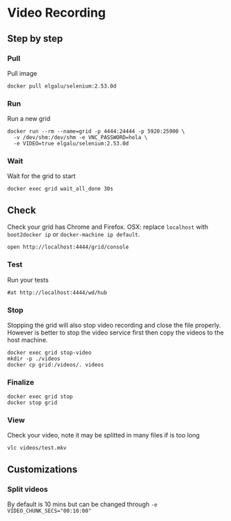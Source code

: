 # Video Recording

## Step by step

### Pull
Pull image

    docker pull elgalu/selenium:2.53.0d

### Run
Run a new grid

    docker run --rm --name=grid -p 4444:24444 -p 5920:25900 \
      -v /dev/shm:/dev/shm -e VNC_PASSWORD=hola \
      -e VIDEO=true elgalu/selenium:2.53.0d

### Wait
Wait for the grid to start

    docker exec grid wait_all_done 30s

## Check
Check your grid has Chrome and Firefox.
OSX: replace `localhost` with `boot2docker ip` or `docker-machine ip default`.

    open http://localhost:4444/grid/console

### Test
Run your tests

    #at http://localhost:4444/wd/hub

### Stop
Stopping the grid will also stop video recording and close the file properly.
However is better to stop the video service first then copy the videos to the host machine.

    docker exec grid stop-video
    mkdir -p ./videos
    docker cp grid:/videos/. videos

### Finalize
    docker exec grid stop
    docker stop grid

### View
Check your video, note it may be splitted in many files if is too long

    vlc videos/test.mkv

## Customizations

### Split videos
By default is 10 mins but can be changed through `-e VIDEO_CHUNK_SECS="00:10:00"`
